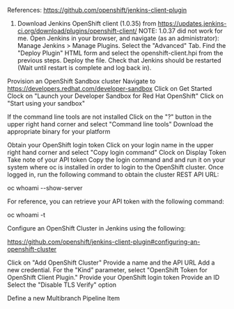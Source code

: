References:
https://github.com/openshift/jenkins-client-plugin

1.  Download Jenkins OpenShift client (1.0.35) from https://updates.jenkins-ci.org/download/plugins/openshift-client/
NOTE:  1.0.37 did not work for me.
Open Jenkins in your browser, and navigate (as an administrator):
Manage Jenkins > Manage Plugins.
Select the "Advanced" Tab.
Find the "Deploy Plugin" HTML form and select the openshift-client.hpi from the previous steps.
Deploy the file.
Check that Jenkins should be restarted (Wait until restart is complete and log back in).

Provision an OpenShift Sandbox cluster
Navigate to https://developers.redhat.com/developer-sandbox
Click on Get Started
Clock on "Launch your Developer Sandbox for Red Hat OpenShift"
Click on "Start using your sandbox"

If the command line tools are not installed
Click on the "?" button in the upper right hand corner and select "Command line tools"
Download the appropriate binary for your platform

Obtain your OpenShift login token
Click on your login name in the upper right hand corner and select "Copy login command"
Clock on Display Token
Take note of your API token
Copy the login command and and run it on your system where oc is installed in order to login to the OpenShift cluster.  Once logged in, run the following command to obtain the cluster REST API URL:

oc whoami --show-server

For reference, you can retrieve your API token with the following command:

oc whoami -t

Configure an OpenShift Cluster in Jenkins using the following:

https://github.com/openshift/jenkins-client-plugin#configuring-an-openshift-cluster

Click on "Add OpenShift Cluster"
Provide a name and the API URL
Add a new credential.  For the "Kind" parameter, select "OpenShift Token for OpenShift Client Plugin."
Provide your OpenShift login token
Provide an ID
Select the "Disable TLS Verify" option


Define a new Multibranch Pipeline Item
